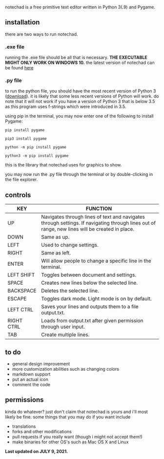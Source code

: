 notechad is a free primitive text editor written in Python 3(.9) and Pygame.

## installation
there are two ways to run notechad.
### .exe file
running the .exe file should be all that is necessary. **THE EXECUTABLE MIGHT ONLY WORK ON WINDOWS 10.** the latest version of notechad can be found [here](https://github.com/qDihydrogen/notechad/releases)
### .py file
to run the python file, you should have the most recent version of Python 3 ([download](https://python.org/downloads)). it is likely that some less recent versions of Python will work. do note that it will not work if you have a version of Python 3 that is below 3.5 as this program uses f-strings which were introduced in 3.5.


using pip in the terminal, you may now enter one of the following to install Pygame:

`pip install pygame`

`pip3 install pygame`

`python -m pip install pygame`

`python3 -m pip install pygame`

this is the library that notechad uses for graphics to show.

you may now run the .py file through the terminal or by double-clicking in the file explorer.

## controls
| KEY | FUNCTION |
|--|--|
| UP | Navigates through lines of text and navigates through settings. If navigating through lines out of range, new lines will be created in place. |
| DOWN | Same as up. |
| LEFT | Used to change settings. |
| RIGHT | Same as left. |
| ENTER | Will allow people to change a specific line in the terminal. |
| LEFT SHIFT | Toggles between document and settings. |
| SPACE | Creates new lines below the selected line. |
| BACKSPACE | Deletes the selected line. |
| ESCAPE | Toggles dark mode. Light mode is on by default. |
| LEFT CTRL | Saves your lines and outputs them to a file output.txt. |
| RIGHT CTRL | Loads from output.txt after given permission through user input. |
| TAB | Create multiple lines. |

## to do

 - general design improvement
 - more customization abilities such as changing colors
 - markdown support
 - put an actual icon
 - comment the code

## permissions
kinda do whatever? just don't claim that notechad is yours and i'll most likely be fine.
some things that you may do if you want include
 - translations
 - forks and other modifications
 - pull requests if you really want (though i might not accept them!)
 - make binaries for other OS's such as Mac OS X and Linux


**Last updated on JULY 9, 2021.**
